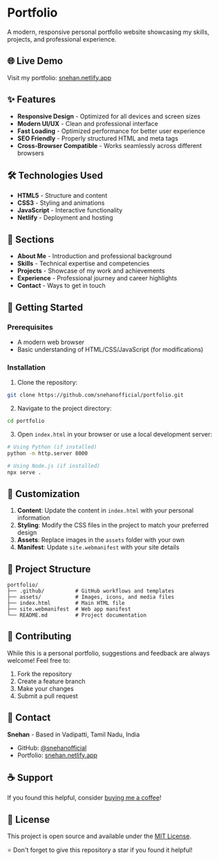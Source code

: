 # Portfolio

A modern, responsive personal portfolio website showcasing my skills, projects, and professional experience.

## 🌐 Live Demo

Visit my portfolio: [snehan.netlify.app](https://snehan.netlify.app/)

## ✨ Features

- **Responsive Design** - Optimized for all devices and screen sizes
- **Modern UI/UX** - Clean and professional interface
- **Fast Loading** - Optimized performance for better user experience
- **SEO Friendly** - Properly structured HTML and meta tags
- **Cross-Browser Compatible** - Works seamlessly across different browsers

## 🛠️ Technologies Used

- **HTML5** - Structure and content
- **CSS3** - Styling and animations
- **JavaScript** - Interactive functionality
- **Netlify** - Deployment and hosting

## 📱 Sections

- **About Me** - Introduction and professional background
- **Skills** - Technical expertise and competencies
- **Projects** - Showcase of my work and achievements
- **Experience** - Professional journey and career highlights
- **Contact** - Ways to get in touch

## 🚀 Getting Started

### Prerequisites

- A modern web browser
- Basic understanding of HTML/CSS/JavaScript (for modifications)

### Installation

1. Clone the repository:
```bash
git clone https://github.com/snehanofficial/portfolio.git
```

2. Navigate to the project directory:
```bash
cd portfolio
```

3. Open `index.html` in your browser or use a local development server:
```bash
# Using Python (if installed)
python -m http.server 8000

# Using Node.js (if installed)
npx serve .
```

## 🎨 Customization

1. **Content**: Update the content in `index.html` with your personal information
2. **Styling**: Modify the CSS files in the project to match your preferred design
3. **Assets**: Replace images in the `assets` folder with your own
4. **Manifest**: Update `site.webmanifest` with your site details

## 📁 Project Structure

```
portfolio/
├── .github/          # GitHub workflows and templates
├── assets/           # Images, icons, and media files
├── index.html        # Main HTML file
├── site.webmanifest  # Web app manifest
└── README.md         # Project documentation
```

## 🤝 Contributing

While this is a personal portfolio, suggestions and feedback are always welcome! Feel free to:

1. Fork the repository
2. Create a feature branch
3. Make your changes
4. Submit a pull request

## 📧 Contact

**Snehan** - Based in Vadipatti, Tamil Nadu, India

- GitHub: [@snehanofficial](https://github.com/snehanofficial)
- Portfolio: [snehan.netlify.app](https://snehan.netlify.app/)

## ☕ Support

If you found this helpful, consider [buying me a coffee](https://buymeacoffee.com/snehan)!

## 📄 License

This project is open source and available under the [MIT License](LICENSE).

⭐ Don't forget to give this repository a star if you found it helpful!

